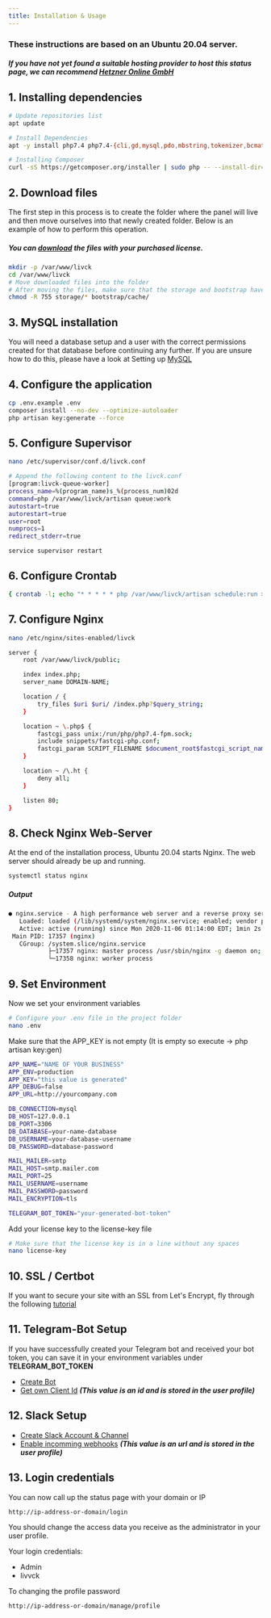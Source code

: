 ```yaml
---
title: Installation & Usage
---
```


### These instructions are based on an Ubuntu 20.04 server.
##### If you have not yet found a suitable hosting provider to host this status page, we can recommend [Hetzner Online GmbH](https://hetzner.cloud/?ref=1sCLayBw4vyG)

## 1. Installing dependencies

```bash
# Update repositories list
apt update

# Install Dependencies
apt -y install php7.4 php7.4-{cli,gd,mysql,pdo,mbstring,tokenizer,bcmath,xml,fpm,curl,zip} nginx supervisor

# Installing Composer
curl -sS https://getcomposer.org/installer | sudo php -- --install-dir=/usr/local/bin --filename=composer
```

## 2. Download files
The first step in this process is to create the folder where the panel will live and then move ourselves into that newly created folder. Below is an example of how to perform this operation.

##### You can [download](https://livck.com/manage/licenses) the files with your purchased license.
```bash
mkdir -p /var/www/livck
cd /var/www/livck
# Move downloaded files into the folder
# After moving the files, make sure that the storage and bootstrap have permission
chmod -R 755 storage/* bootstrap/cache/
```

## 3. MySQL installation
You will need a database setup and a user with the correct permissions created for that database before continuing any further. If you are unsure how to do this, please have a look at Setting up [MySQL](https://www.digitalocean.com/community/tutorials/how-to-install-mysql-on-ubuntu-20-04-de)

## 4. Configure the application
```bash
cp .env.example .env
composer install --no-dev --optimize-autoloader
php artisan key:generate --force
```

## 5. Configure Supervisor

```bash
nano /etc/supervisor/conf.d/livck.conf
```

```bash
# Append the following content to the livck.conf
[program:livck-queue-worker]
process_name=%(program_name)s_%(process_num)02d
command=php /var/www/livck/artisan queue:work
autostart=true
autorestart=true
user=root
numprocs=1
redirect_stderr=true
```

```text
service supervisor restart
``` 

## 6. Configure Crontab

```bash
{ crontab -l; echo "* * * * * php /var/www/livck/artisan schedule:run >/dev/null 2>&1"; } | crontab -
```

## 7. Configure Nginx 

```bash
nano /etc/nginx/sites-enabled/livck
```

```bash
server {
    root /var/www/livck/public;

    index index.php;
    server_name DOMAIN-NAME;

    location / {
        try_files $uri $uri/ /index.php?$query_string;
    }

    location ~ \.php$ {
        fastcgi_pass unix:/run/php/php7.4-fpm.sock;
        include snippets/fastcgi-php.conf;
        fastcgi_param SCRIPT_FILENAME $document_root$fastcgi_script_name;
    }

    location ~ /\.ht {
        deny all;
    }

    listen 80;
}
```

## 8. Check Nginx Web-Server

At the end of the installation process, Ubuntu 20.04 starts Nginx. The web server should already be up and running.

```bash
systemctl status nginx
```

##### Output

```bash
● nginx.service - A high performance web server and a reverse proxy server
   Loaded: loaded (/lib/systemd/system/nginx.service; enabled; vendor preset: enabled)
   Active: active (running) since Mon 2020-11-06 01:14:00 EDT; 1min 2s ago
 Main PID: 17357 (nginx)
   CGroup: /system.slice/nginx.service
           ├─17357 nginx: master process /usr/sbin/nginx -g daemon on; master_process on
           └─17358 nginx: worker process
```

## 9. Set Environment

Now we set your environment variables

```bash
# Configure your .env file in the project folder
nano .env
```
Make sure that the APP_KEY is not empty (It is empty so execute -> php artisan key:gen)
```bash
APP_NAME="NAME OF YOUR BUSINESS"
APP_ENV=production
APP_KEY="this value is generated"
APP_DEBUG=false
APP_URL=http://yourcompany.com

DB_CONNECTION=mysql
DB_HOST=127.0.0.1
DB_PORT=3306
DB_DATABASE=your-name-database
DB_USERNAME=your-database-username
DB_PASSWORD=database-password

MAIL_MAILER=smtp
MAIL_HOST=smtp.mailer.com
MAIL_PORT=25
MAIL_USERNAME=username
MAIL_PASSWORD=password
MAIL_ENCRYPTION=tls

TELEGRAM_BOT_TOKEN="your-generated-bot-token"
```

Add your license key to the license-key file

```bash
# Make sure that the license key is in a line without any spaces
nano license-key
```


## 10. SSL / Certbot

If you want to secure your site with an SSL from Let's Encrypt, fly through the following [tutorial](https://certbot.eff.org/lets-encrypt/ubuntufocal-nginx)

## 11. Telegram-Bot Setup

If you have successfully created your Telegram bot and received your bot token, you can save it in your environment variables under **TELEGRAM_BOT_TOKEN**
- [Create Bot](https://t.me/BotFather)
- [Get own Client Id](https://t.me/userinfobot) ***(This value is an id and is stored in the user profile)***


## 12. Slack Setup

- [Create Slack Account & Channel](https://app.slack.com/workspace-signin)
- [Enable incomming webhooks](https://api.slack.com/messaging/webhooks) ***(This value is an url and is stored in the user profile)***

## 13. Login credentials

You can now call up the status page with your domain or IP
```bash
http://ip-address-or-domain/login
```

You should change the access data you receive as the administrator in your user profile.

Your login credentials:
- Admin
- livvck

To changing the profile password
```bash
http://ip-address-or-domain/manage/profile
```
